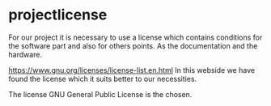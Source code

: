 # projectlicense

For our project it is necessary to use a license which contains conditions for the software part and also for others points. As the documentation and the hardware.

https://www.gnu.org/licenses/license-list.en.html
In this webside we have found the license which it suits better to our necessities.

The license GNU General Public License is the chosen. 
